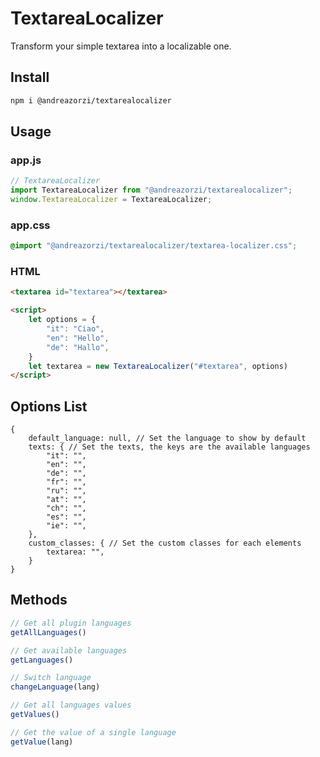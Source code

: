 # TextareaLocalizer
Transform your simple textarea into a localizable one.

## Install
```bash
npm i @andreazorzi/textarealocalizer
```

## Usage
### app.js
```javascript
// TextareaLocalizer
import TextareaLocalizer from "@andreazorzi/textarealocalizer";
window.TextareaLocalizer = TextareaLocalizer;
```

### app.css
```css
@import "@andreazorzi/textarealocalizer/textarea-localizer.css";
```

### HTML
```html
<textarea id="textarea"></textarea>

<script>
    let options = {
        "it": "Ciao", 
        "en": "Hello", 
        "de": "Hallo",
    }
    let textarea = new TextareaLocalizer("#textarea", options)
</script>
```

## Options List
```
{
    default_language: null, // Set the language to show by default
    texts: { // Set the texts, the keys are the available languages
        "it": "", 
        "en": "", 
        "de": "",
        "fr": "",
        "ru": "",
        "at": "",
        "ch": "",
        "es": "",
        "ie": "",
    },
    custom_classes: { // Set the custom classes for each elements
        textarea: "",
    }
}
```

## Methods
```js
// Get all plugin languages
getAllLanguages()

// Get available languages
getLanguages()

// Switch language
changeLanguage(lang)

// Get all languages values
getValues()

// Get the value of a single language
getValue(lang)
```
